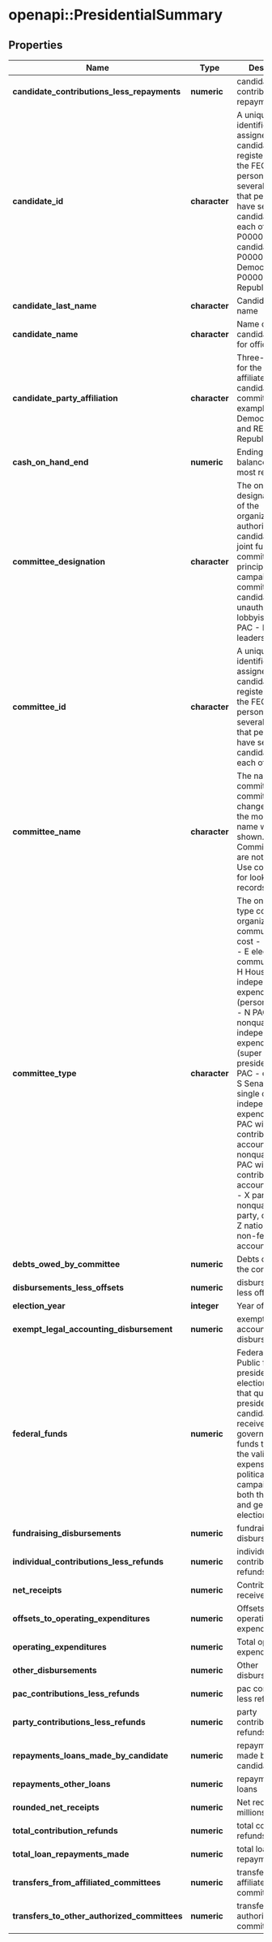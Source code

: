 # openapi::PresidentialSummary


## Properties
Name | Type | Description | Notes
------------ | ------------- | ------------- | -------------
**candidate_contributions_less_repayments** | **numeric** |  candidate contributions less repayments  | [optional] 
**candidate_id** | **character** |  A unique identifier assigned to each candidate registered with the FEC. If a person runs for several offices, that person will have separate candidate IDs for each office.   -P00000001    All candidates   -P00000002    Democrasts   -P00000003    Republicans  | [optional] 
**candidate_last_name** | **character** |  Candidate last name  | [optional] 
**candidate_name** | **character** | Name of candidate running for office | [optional] 
**candidate_party_affiliation** | **character** | Three-letter code for the party affiliated with a candidate or committee. For example, DEM for Democratic Party and REP for Republican Party. | [optional] 
**cash_on_hand_end** | **numeric** | Ending cash balance on the most recent filing | [optional] 
**committee_designation** | **character** | The one-letter designation code of the organization:          - A authorized by a candidate          - J joint fundraising committee          - P principal campaign committee of a candidate          - U unauthorized          - B lobbyist/registrant PAC          - D leadership PAC  | [optional] 
**committee_id** | **character** |  A unique identifier assigned to each candidate registered with the FEC. If a person runs for several offices, that person will have separate candidate IDs for each office.  | [optional] 
**committee_name** | **character** | The name of the committee. If a committee changes its name,     the most recent name will be shown. Committee names are not unique. Use committee_id     for looking up records. | [optional] 
**committee_type** | **character** | The one-letter type code of the organization:         - C communication cost         - D delegate         - E electioneering communication         - H House         - I independent expenditor (person or group)         - N PAC - nonqualified         - O independent expenditure-only (super PACs)         - P presidential         - Q PAC - qualified         - S Senate         - U single candidate independent expenditure         - V PAC with non-contribution account, nonqualified         - W PAC with non-contribution account, qualified         - X party, nonqualified         - Y party, qualified         - Z national party non-federal account  | [optional] 
**debts_owed_by_committee** | **numeric** | Debts owed by the committee | [optional] 
**disbursements_less_offsets** | **numeric** |  disbursements less offsets  | [optional] 
**election_year** | **integer** | Year of election | [optional] 
**exempt_legal_accounting_disbursement** | **numeric** |  exempt legal accounting disbursement  | [optional] 
**federal_funds** | **numeric** | Federal funds: Public funding of presidential elections means that qualified presidential candidates                 receive federal government funds to pay for the valid expenses of their political campaigns                 in both the primary and general elections. | [optional] 
**fundraising_disbursements** | **numeric** |  fundraising disbursements  | [optional] 
**individual_contributions_less_refunds** | **numeric** |  individual contributions less refunds  | [optional] 
**net_receipts** | **numeric** |  Contributions received  | [optional] 
**offsets_to_operating_expenditures** | **numeric** | Offsets to operating expenditures | [optional] 
**operating_expenditures** | **numeric** | Total operating expenditures | [optional] 
**other_disbursements** | **numeric** | Other disbursements | [optional] 
**pac_contributions_less_refunds** | **numeric** |  pac contributions less refunds  | [optional] 
**party_contributions_less_refunds** | **numeric** |  party contributions less refunds  | [optional] 
**repayments_loans_made_by_candidate** | **numeric** |  repayments loans made by candidate  | [optional] 
**repayments_other_loans** | **numeric** |  repayments other loans  | [optional] 
**rounded_net_receipts** | **numeric** |  Net receipts, in millions  | [optional] 
**total_contribution_refunds** | **numeric** |  total contribution refunds  | [optional] 
**total_loan_repayments_made** | **numeric** |  total loan repayments made  | [optional] 
**transfers_from_affiliated_committees** | **numeric** |  transfers from affiliated committees  | [optional] 
**transfers_to_other_authorized_committees** | **numeric** |  transfers to other authorized committees  | [optional] 


